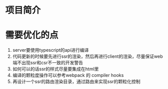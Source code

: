 # 项目简介

# 需要优化的点

1.  server要使用typescript的api进行编译
2.  代码更新的时候要先进行ssr的渲染，然后再进行client的渲染，尽量保证web端不出现ssr和csr不一致的开发警告
3.  如何可以的话ssr的样式尽量要集成在html里
4.  编译的颗粒度操作可以参考webpack 的 compiler hooks
5.  再设计一个ssr的路由渲染目录，通过路由来实现ssr的颗粒化控制